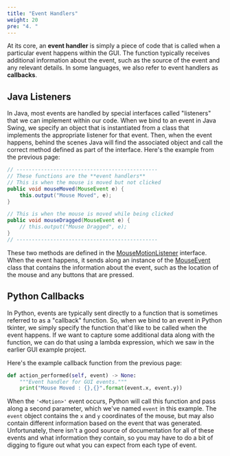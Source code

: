 ```yaml
---
title: "Event Handlers"
weight: 20
pre: "4. "
---
```


At its core, an **event handler** is simply a piece of code that is called when a particular event happens within the GUI. The function typically receives additional information about the event, such as the source of the event and any relevant details. In some languages, we also refer to event handlers as **callbacks**.

## Java Listeners

In Java, most events are handled by special interfaces called "listeners" that we can implement within our code. When we bind to an event in Java Swing, we specify an object that is instantiated from a class that implements the appropriate listener for that event. Then, when the event happens, behind the scenes Java will find the associated object and call the correct method defined as part of the interface. Here's the example from the previous page:

```java
// ----------------------------------------------
// These functions are the **event handlers**
// This is when the mouse is moved but not clicked
public void mouseMoved(MouseEvent e) {
    this.output("Mouse Moved", e);
}

// This is when the mouse is moved while being clicked
public void mouseDragged(MouseEvent e) {
    // this.output("Mouse Dragged", e);
}
// ----------------------------------------------
```

These two methods are defined in the [MouseMotionListener](https://docs.oracle.com/javase/8/docs/api/java/awt/event/MouseMotionListener.html) interface. When the event happens, it sends along an instance of the [MouseEvent](https://docs.oracle.com/javase/8/docs/api/java/awt/event/MouseEvent.html) class that contains the information about the event, such as the location of the mouse and any buttons that are pressed. 

## Python Callbacks

In Python, events are typically sent directly to a function that is sometimes referred to as a "callback" function. So, when we bind to an event in Python tkinter, we simply specify the function that'd like to be called when the event happens. If we want to capture some additional data along with the function, we can do that using a lambda expression, which we saw in the earlier GUI example project.

Here's the example callback function from the previous page:

```python
def action_performed(self, event) -> None:
    """Event handler for GUI events."""
    print("Mouse Moved : {},{}".format(event.x, event.y))
```

When the `'<Motion>'` event occurs, Python will call this function and pass along a second parameter, which we've named `event` in this example. The `event` object contains the `x` and `y` coordinates of the mouse, but may also contain different information based on the event that was generated. Unfortunately, there isn't a good source of documentation for all of these events and what information they contain, so you may have to do a bit of digging to figure out what you can expect from each type of event. 

